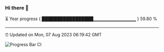 ### Hi there 👋

⏳ Year progress { █████████████████▁▁▁▁▁▁▁▁▁▁▁▁▁ } 59.80 %

---

⏰ Updated on Mon, 07 Aug 2023 06:19:42 GMT

![Progress Bar CI](https://github.com/liununu/liununu/workflows/Progress%20Bar%20CI/badge.svg)

